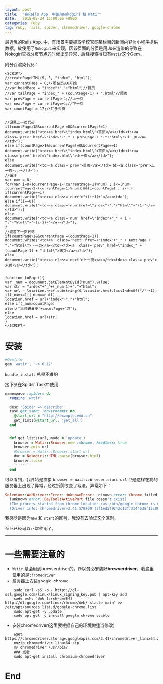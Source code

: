 ```yaml
---
layout: post
title:  "在Rails App. 中使用Nokogiri 和 Watir"
date:   2018-08-24 10:00:06 +0800
categories: Ruby
tag: ruby, rails, spider, chromedriver, google-chrome
---
```


最近我的Rails App. 中，有场景需要抓取学校官网某栏目的新闻内容为小程序提供数据，故使用了`Nokogiri`来实现，因该页面的分页是用Js来渲染的导致在Nokogiri查找分页节点的时候出现异常，后经搜索得知有`Watir`这个Gem。

附分页渲染代码：
```erb
<SCRIPT>
//createPageHTML(9, 0, "index", "html");
var currentPage = 0;//所在页从0开始
//var headPage = "index"+"."+"html";//首页
//var tailPage = "index_" + (countPage-1) + ".html"//尾页
var prevPage = currentPage-1;//上一页
var nextPage = currentPage+1;//下一页
var countPage = 17;//共多少页


//设置上一页代码
if(countPage>1&&currentPage!=0&&currentPage!=1)
document.write("<td><a href=\"index.html\">首页</a></td><td><a class='prev' href=\"index"+"_" + prevPage + "."+"html\">上一页</a></td>");
else if(countPage>1&&currentPage!=0&&currentPage==1)
document.write("<td><a href=\"index.html\">首页</a></td><td><a class='prev' href=\"index.html\">上一页</a></td>");
else
document.write("<td><a class='prev'>首页</a></td><td><a class='pre'>上一页</a></td>");
//循环
var num = 8;
for(var i=0+(currentPage-1-(currentPage-1)%num) ; i<=(num+(currentPage-1-(currentPage-1)%num))&&(i<countPage) ; i++){
if(currentPage==i)
document.write("<td><a class='curr'>"+(i+1)+"</a></td>");
else if(i==0){
document.write("<td><a class='num'href=\"index"+"."+"html\">"+1+"</a></td>");}
else
document.write("<td><a class='num' href=\"index"+"_" + i + "."+"html\">"+(i+1)+"</a></td>");
}
//设置下一页代码 
if(countPage>1&&currentPage!=(countPage-1))
document.write("<td><a  class='next' href=\"index"+"_" + nextPage + "."+"html\">下一页</a></td><td><a  class='prev' href=\"index_" + (countPage-1) + ".html\">末页</a></td>");
else
document.write("<td><a class='next'>上一页</a></td><td><a class='prev'>末页</a></td>");


function toPage(){
var _num = document.getElementById("num").value;
var str = "index"+"_"+(_num-1)+"."+"html";
var url = location.href.substring(0,location.href.lastIndexOf("/")+1);
if(_num<=1||_num==null)
location.href = url+"index"+"."+"html";
else if(_num>countPage)
alert("本频道最多"+countPage+"页");
else
location.href = url+str;
} 
</SCRIPT>
```

# 安装
```ruby
#Gemfile
gem 'watir', '~> 6.12'
```
`bundle install` 总是不难的

接下来在Spider Task中使用
```ruby
namespace :spiders do
  require 'watir'

  desc 'Spider => describe'
  task get_xshd: :environment do
    @start_url = "http://example.edu.cn"
    get_lists(@start_url, 'get_all')
  end


  def get_lists(url, mode = 'update')
    browser = Watir::Browser.new :chrome, headless: true
    browser.goto url
    #browser = Watir::Browser.start url
    doc = Nokogiri::HTML.parse(browser.html)
    browser.close
    ·······
  end
```

可以看到，我开始是直接
`browser = Watir::Browser.start url` 但是这样在我的服务器上出现了异常，经过折腾改变了写法，异常如下：

```ruby
Selenium::WebDriver::Error::UnknownError: unknown error: Chrome failed to start: exited abnormally
  (unknown error: DevToolsActivePort file doesn't exist)
  (The process started from chrome location /usr/bin/google-chrome is no longer running, so ChromeDriver is assuming that Chrome has crashed.)
  (Driver info: chromedriver=2.41.578700 (2f1ed5f9343c13f73144538f15c00b370eda6706),platform=Linux 4.4.0-91-generic x86_64)
```

我感觉是因为`new` 和 `start`的区别，我没有去验证这个区别。

至此已经可以正常使用了。

---

# 一些需要注意的
- `Watir` 是会用到browserdriver的，所以务必安装好**browserdriver**，我这里使用的是`chromedriver`
- 服务器上安装google-chrome

```shell
    sudo curl -sS -o - https://dl-ssl.google.com/linux/linux_signing_key.pub | apt-key add
    sudo echo "deb [arch=amd64]  http://dl.google.com/linux/chrome/deb/ stable main" >> /etc/apt/sources.list.d/google-chrome.list
    sudo apt-get -y update
    sudo apt-get -y install google-chrome-stable
```

- 安装chromedriver(这里要根据自己的环境做适当修改)
    
```shell
    wget https://chromedriver.storage.googleapis.com/2.41/chromedriver_linux64.zip
    unzip chromedriver_linux64.zip
    mv chromedriver /usr/bin/
    ### 或者
    sudo apt-get install chromium-chromedriver
```

    
# End
